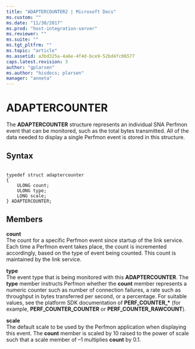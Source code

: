 ```yaml
---
title: "ADAPTERCOUNTER2 | Microsoft Docs"
ms.custom: ""
ms.date: "11/30/2017"
ms.prod: "host-integration-server"
ms.reviewer: ""
ms.suite: ""
ms.tgt_pltfrm: ""
ms.topic: "article"
ms.assetid: a3bd325a-4a6e-4f4d-bce9-52bd4fc06577
caps.latest.revision: 3
author: "gplarsen"
ms.author: "hisdocs; plarsen"
manager: "anneta"
---
```

# ADAPTERCOUNTER
The **ADAPTERCOUNTER** structure represents an individual SNA Perfmon event that can be monitored, such as the total bytes transmitted. All of the data needed to display a single Perfmon event is stored in this structure.  
  
## Syntax  
  
```  
  
typedef struct adaptercounter  
{  
    ULONG count;  
    ULONG type;  
    LONG scale;  
} ADAPTERCOUNTER;   
```  
  
## Members  
 **count**  
 The count for a specific Perfmon event since startup of the link service. Each time a Perfmon event takes place, the count is incremented accordingly, based on the type of event being counted. This count is maintained by the link service.  
  
 **type**  
 The event type that is being monitored with this **ADAPTERCOUNTER**. The **type** member instructs Perfmon whether the **count** member represents a numeric counter such as number of connection failures, a rate such as throughput in bytes transferred per second, or a percentage. For suitable values, see the platform SDK documentation of **PERF_COUNTER_\*** (for example, **PERF_COUNTER_COUNTER** or **PERF_COUNTER_RAWCOUNT**).  
  
 **scale**  
 The default scale to be used by the Perfmon application when displaying this event. The **count** member is scaled by 10 raised to the power of scale such that a scale member of –1 multiplies **count** by 0.1.